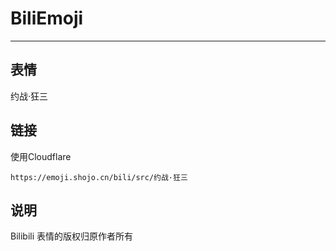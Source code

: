 # BiliEmoji
---
## 表情
约战·狂三
## 链接
使用Cloudflare
```
https://emoji.shojo.cn/bili/src/约战·狂三
```
## 说明
Bilibili 表情的版权归原作者所有
